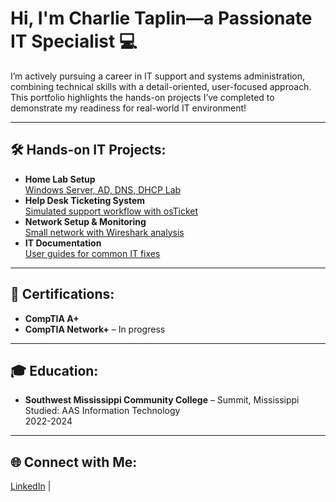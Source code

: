 <h1>Hi, I'm Charlie Taplin—a Passionate IT Specialist 💻</h1>

<p>I’m actively pursuing a career in IT support and systems administration, combining technical skills with a detail-oriented, user-focused approach. This portfolio highlights the hands-on projects I’ve completed to demonstrate my readiness for real-world IT environment!</p>

---

<h2>🛠️ Hands-on IT Projects:</h2>

<ul>
  <li><b>Home Lab Setup</b><br>
    <a href="https://github.com/charlietaplinIV/home-lab-setup">Windows Server, AD, DNS, DHCP Lab</a>
  </li>
  <li><b>Help Desk Ticketing System</b><br>
    <a href="https://github.com/charlietaplinIV/-osticket-helpdesk">Simulated support workflow with osTicket</a>
  </li>
  <li><b>Network Setup & Monitoring</b><br>
    <a href="https://github.com/charlietaplinIV/network-setup-monitoring">Small network with Wireshark analysis</a>
  </li>
  <li><b>IT Documentation</b><br>
    <a href="https://github.com/charlietaplinIV/it-user-guides">User guides for common IT fixes</a>
  </li>
</ul>

---

<h2>📜 Certifications:</h2>

<ul>
  <li><b>CompTIA A+</b>
  <li><b>CompTIA Network+</b> – In progress</li>
</ul>

---

<h2>🎓 Education:</h2>

<ul>
  <li><b>Southwest Mississippi Community College</b> – Summit, Mississippi<br>
  Studied: AAS Information Technology<br>
  2022-2024</li>
</ul>

---

<h2>🌐 Connect with Me:</h2>

<p>
  <a href="https://linkedin.com/in/charlietapliniv">LinkedIn</a> |
</p>
